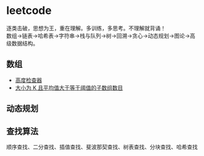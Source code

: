 # leetcode
逐类击破，思想为王，重在理解。多训练，多思考。不理解就背诵！  
数组->链表->哈希表->字符串->栈与队列->树->回溯->贪心->动态规划->图论->高级数据结构。
## 数组
* [高度检查器](https://github.com/aizhangyao/leetcode/blob/master/src/com/aiz/leetcode/array/HeightChecker.java)
* [大小为 K 且平均值大于等于阈值的子数组数目](https://github.com/aizhangyao/leetcode/blob/master/src/com/aiz/leetcode/array/Solution_T_1343.java)

## 动态规划

## 查找算法
顺序查找、二分查找、插值查找、斐波那契查找、树表查找、分块查找、哈希查找